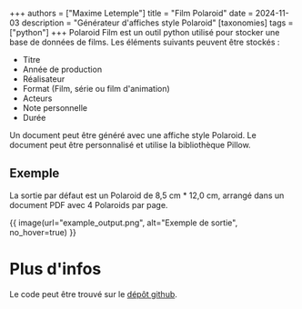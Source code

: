 +++
authors = ["Maxime Letemple"]
title = "Film Polaroid"
date = 2024-11-03
description = "Générateur d'affiches style Polaroid"
[taxonomies]
tags = ["python"]
+++
Polaroid Film est un outil python utilisé pour stocker une base de données de films. Les éléments suivants peuvent être stockés :

* Titre
* Année de production
* Réalisateur
* Format (Film, série ou film d'animation)
* Acteurs
* Note personnelle
* Durée

Un document peut être généré avec une affiche style Polaroid. Le document peut être personnalisé et utilise la bibliothèque Pillow.

## Exemple
La sortie par défaut est un Polaroid de 8,5 cm * 12,0 cm, arrangé dans un document PDF avec 4 Polaroids par page.

{{ image(url="example_output.png", alt="Exemple de sortie", no_hover=true) }}

Plus d'infos
===

Le code peut être trouvé sur le [dépôt github](https://github.com/maxletemple/polaroid_film).
